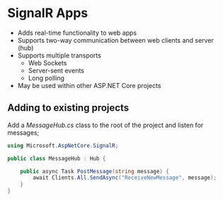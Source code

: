 # SignalR Apps
- Adds real-time functionality to web apps
- Supports two-way communication between web clients and server (hub)
- Supports multiple transports
    - Web Sockets
    - Server-sent events
    - Long polling
- May be used within other ASP.NET Core projects

## Adding to existing projects
Add a *MessageHub.cs* class to the root of the project and listen for messages;
```C#
using Microsoft.AspNetCore.SignalR;

public class MessageHub : Hub {

    public async Task PostMessage(string message) {
        await Clients.All.SendAsync("ReceiveNewMessage", message);
    }
}
```